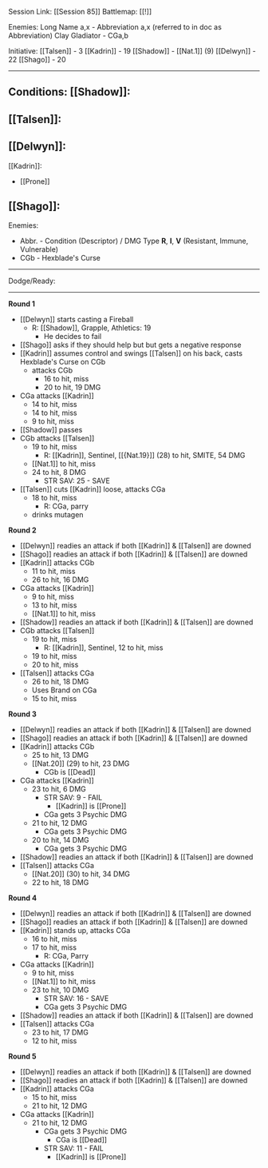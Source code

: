 Session Link:
[[Session 85]]
Battlemap:
[[!]]

Enemies:
Long Name a,x - Abbreviation a,x (referred to in doc as Abbreviation)
Clay Gladiator - CGa,b

Initiative:
[[Talsen]] - 3
[[Kadrin]] - 19
[[Shadow]] - [[Nat.1]] (9)
[[Delwyn]] - 22
[[Shago]] - 20

---
Conditions:
[[Shadow]]:
- 

[[Talsen]]:
- 

[[Delwyn]]:
- 

[[Kadrin]]:
- [[Prone]]

[[Shago]]: 
- 

Enemies:
- Abbr. - Condition (Descriptor) / DMG Type __R__, __I__, __V__ (Resistant, Immune, Vulnerable)
- CGb - Hexblade's Curse
---
Dodge/Ready:


---
**Round 1**
- [[Delwyn]] starts casting a Fireball
	- R: [[Shadow]], Grapple, Athletics: 19
		- He decides to fail
- [[Shago]] asks if they should help but but gets a negative response
- [[Kadrin]] assumes control and swings [[Talsen]] on his back, casts Hexblade's Curse on CGb
	- attacks CGb
		- 16 to hit, miss
		- 20 to hit, 19 DMG
- CGa attacks [[Kadrin]]
	- 14 to hit, miss
	- 14 to hit, miss
	- 9 to hit, miss
- [[Shadow]] passes
- CGb attacks [[Talsen]]
	- 19 to hit, miss
		- R: [[Kadrin]], Sentinel, [[{Nat.19}]] (28) to hit, SMITE, 54 DMG
	- [[Nat.1]] to hit, miss
	- 24 to hit, 8 DMG
		- STR SAV: 25 - SAVE
- [[Talsen]] cuts [[Kadrin]] loose, attacks CGa
	- 18 to hit, miss
		- R: CGa, parry
	- drinks mutagen

**Round 2**
- [[Delwyn]] readies an attack if both [[Kadrin]] & [[Talsen]] are downed
- [[Shago]]  readies an attack if both [[Kadrin]] & [[Talsen]] are downed
- [[Kadrin]] attacks CGb
	- 11 to hit, miss
	- 26 to hit, 16 DMG
- CGa attacks [[Kadrin]]
	- 9 to hit, miss
	- 13 to hit, miss
	- [[Nat.1]] to hit, miss
- [[Shadow]] readies an attack if both [[Kadrin]] & [[Talsen]] are downed
- CGb attacks [[Talsen]]
	- 19 to hit, miss
		- R: [[Kadrin]], Sentinel, 12 to hit, miss
	- 19 to hit, miss
	- 20 to hit, miss
- [[Talsen]] attacks CGa
	- 26 to hit, 18 DMG
	- Uses Brand on CGa
	- 15 to hit, miss

**Round 3**
- [[Delwyn]] readies an attack if both [[Kadrin]] & [[Talsen]] are downed
- [[Shago]]  readies an attack if both [[Kadrin]] & [[Talsen]] are downed
- [[Kadrin]] attacks CGb
	- 25 to hit, 13 DMG
	- [[Nat.20]] (29) to hit, 23 DMG
		- CGb is [[Dead]]
- CGa attacks [[Kadrin]]
	- 23 to hit, 6 DMG
		- STR SAV: 9 - FAIL
			- [[Kadrin]] is [[Prone]]
		- CGa gets 3 Psychic DMG
	- 21 to hit, 12 DMG
		- CGa gets 3 Psychic DMG
	- 20 to hit, 14 DMG
		- CGa gets 3 Psychic DMG
- [[Shadow]] readies an attack if both [[Kadrin]] & [[Talsen]] are downed
- [[Talsen]] attacks CGa
	- [[Nat.20]] (30) to hit, 34 DMG
	- 22 to hit, 18 DMG

**Round 4**
- [[Delwyn]] readies an attack if both [[Kadrin]] & [[Talsen]] are downed
- [[Shago]]  readies an attack if both [[Kadrin]] & [[Talsen]] are downed
- [[Kadrin]] stands up, attacks CGa
	- 16 to hit, miss
	- 17 to hit, miss
		- R: CGa, Parry
- CGa attacks [[Kadrin]]
	- 9 to hit, miss
	- [[Nat.1]] to hit, miss
	- 23 to hit, 10 DMG
		- STR SAV: 16 - SAVE
		- CGa gets 3 Psychic DMG
- [[Shadow]] readies an attack if both [[Kadrin]] & [[Talsen]] are downed
- [[Talsen]] attacks CGa
	- 23 to hit, 17 DMG
	- 12 to hit, miss

**Round 5**
- [[Delwyn]] readies an attack if both [[Kadrin]] & [[Talsen]] are downed
- [[Shago]]  readies an attack if both [[Kadrin]] & [[Talsen]] are downed
- [[Kadrin]] attacks CGa
	- 15 to hit, miss
	- 21 to hit, 12 DMG
- CGa attacks [[Kadrin]]
	- 21 to hit, 12 DMG
		- CGa gets 3 Psychic DMG
			- CGa is [[Dead]]
		- STR SAV: 11 - FAIL
			- [[Kadrin]] is [[Prone]]